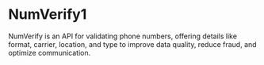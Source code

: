 # NumVerify1
NumVerify is an API for validating phone numbers, offering details like format, carrier, location, and type to improve data quality, reduce fraud, and optimize communication.
